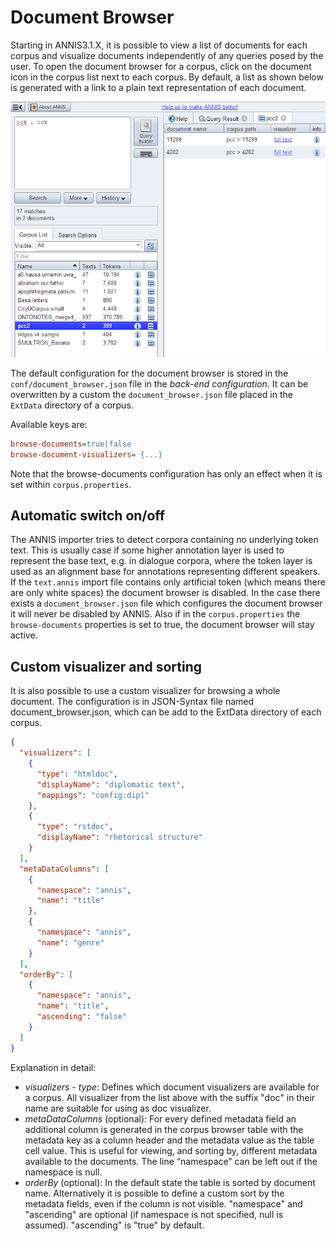 # Document Browser

Starting in ANNIS3.1.X, it is possible to view a list of documents for each corpus and
visualize documents independently of any queries posed by the user. To open the
document browser for a corpus, click on the document icon in the corpus list next to
each corpus. By default, a list as shown below is generated with a link to a plain text
representation of each document.

![document browser](document-browser.png)

The default configuration for the document browser is stored in the
`conf/document_browser.json` file in the *back-end configuration*. 
It can be overwritten by a custom the `document_browser.json` file 
placed in the `ExtData` directory of a corpus.

Available keys are:
~~~ini
browse-documents=true|false
browse-document-visualizers= {...}
~~~
Note that the browse-documents configuration has only an effect when it is set
within `corpus.properties`.

## Automatic switch on/off

The ANNIS importer tries to detect corpora containing no underlying token text. This
is usually case if some higher annotation layer is used to represent the base text, e.g. in
dialogue corpora, where the token layer is used as an alignment base for annotations
representing different speakers.
If the `text.annis` import file contains 
only artificial token (which means there are only white spaces) the 
document browser is disabled. 
In the case there exists a `document_browser.json` file
which configures the document browser it will never be disabled by
ANNIS. Also if in the `corpus.properties` the `browse-documents`
properties is set to true, the document browser will stay active.

## Custom visualizer and sorting

It is also possible to use a custom visualizer for browsing a whole
document. The configuration is in JSON-Syntax file named
document_browser.json, which can be add to the ExtData directory of
each corpus.

~~~json
{
  "visualizers": [
    {
      "type": "htmldoc",
      "displayName": "diplomatic text",
      "mappings": "config:dipl"
    },
    {
      "type": "rstdoc",
      "displayName": "rhetorical structure"
    }
  ],
  "metaDataColumns": [
    {
      "namespace": "annis",
      "name": "title"
    },
    {
      "namespace": "annis",
      "name": "genre"
    }
  ],
  "orderBy": [
    {
      "namespace": "annis",
      "name": "title",
      "ascending": "false"
    }
  ]
}
~~~

Explanation in detail:

* *visualizers - type*: Defines which document visualizers are available for a
   corpus. All visualizer from the list above with the suffix "doc" in
   their name are suitable for using as doc visualizer.
* *metaDataColumns* (optional): For every defined metadata field an additional
column is generated in the corpus browser table with the metadata key as a
column header and the metadata value as the table cell value. This is useful for
viewing, and sorting by, different metadata available to the documents. The line
“namespace” can be left out if the namespace is null.
* *orderBy* (optional): In the default state the table is sorted by document name.
Alternatively it is possible to define a custom sort by the metadata fields, even
if the column is not visible. "namespace" and "ascending" are optional (if
namespace is not specified, null is assumed). "ascending" is "true" by default.
